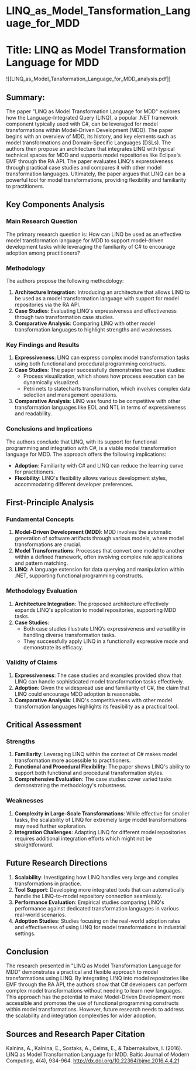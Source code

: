 # LINQ_as_Model_Tansformation_Language_for_MDD

# Title: LINQ as Model Transformation Language for MDD
![[LINQ_as_Model_Tansformation_Language_for_MDD_analysis.pdf]]

## Summary:
The paper "LINQ as Model Transformation Language for MDD" explores how the Language-Integrated Query (LINQ), a popular .NET framework component typically used with C#, can be leveraged for model transformations within Model-Driven Development (MDD). The paper begins with an overview of MDD, its history, and key elements such as model transformations and Domain-Specific Languages (DSLs). The authors then propose an architecture that integrates LINQ with typical technical spaces for MDD and supports model repositories like Eclipse's EMF through the RA API. The paper evaluates LINQ's expressiveness through practical case studies and compares it with other model transformation languages. Ultimately, the paper argues that LINQ can be a powerful tool for model transformations, providing flexibility and familiarity to practitioners.

## Key Components Analysis

### Main Research Question
The primary research question is: How can LINQ be used as an effective model transformation language for MDD to support model-driven development tasks while leveraging the familiarity of C# to encourage adoption among practitioners?

### Methodology
The authors propose the following methodology:
1. **Architecture Integration**: Introducing an architecture that allows LINQ to be used as a model transformation language with support for model repositories via the RA API.
2. **Case Studies**: Evaluating LINQ's expressiveness and effectiveness through two transformation case studies.
3. **Comparative Analysis**: Comparing LINQ with other model transformation languages to highlight strengths and weaknesses.

### Key Findings and Results
1. **Expressiveness**: LINQ can express complex model transformation tasks using both functional and procedural programming constructs.
2. **Case Studies**: The paper successfully demonstrates two case studies: 
   - Process visualization, which shows how process execution can be dynamically visualized.
   - Petri nets to statecharts transformation, which involves complex data selection and management operations.
3. **Comparative Analysis**: LINQ was found to be competitive with other transformation languages like EOL and NTL in terms of expressiveness and readability.

### Conclusions and Implications
The authors conclude that LINQ, with its support for functional programming and integration with C#, is a viable model transformation language for MDD. The approach offers the following implications:
- **Adoption**: Familiarity with C# and LINQ can reduce the learning curve for practitioners.
- **Flexibility**: LINQ's flexibility allows various development styles, accommodating different developer preferences.

## First-Principle Analysis

### Fundamental Concepts

1. **Model-Driven Development (MDD)**: MDD involves the automatic generation of software artifacts through various models, where model transformations are crucial.
2. **Model Transformations**: Processes that convert one model to another within a defined framework, often involving complex rule applications and pattern matching.
3. **LINQ**: A language extension for data querying and manipulation within .NET, supporting functional programming constructs.

### Methodology Evaluation
1. **Architecture Integration**: The proposed architecture effectively expands LINQ's application to model repositories, supporting MDD tasks.
2. **Case Studies**:
   - Both case studies illustrate LINQ’s expressiveness and versatility in handling diverse transformation tasks.
   - They successfully apply LINQ in a functionally expressive mode and demonstrate its efficacy.

### Validity of Claims
1. **Expressiveness**: The case studies and examples provided show that LINQ can handle sophisticated model transformation tasks effectively.
2. **Adoption**: Given the widespread use and familiarity of C#, the claim that LINQ could encourage MDD adoption is reasonable.
3. **Comparative Analysis**: LINQ's competitiveness with other model transformation languages highlights its feasibility as a practical tool.

## Critical Assessment

### Strengths
1. **Familiarity**: Leveraging LINQ within the context of C# makes model transformation more accessible to practitioners.
2. **Functional and Procedural Flexibility**: The paper shows LINQ's ability to support both functional and procedural transformation styles.
3. **Comprehensive Evaluation**: The case studies cover varied tasks demonstrating the methodology's robustness.

### Weaknesses
1. **Complexity in Large-Scale Transformations**: While effective for smaller tasks, the scalability of LINQ for extremely large model transformations may need further exploration.
2. **Integration Challenges**: Adapting LINQ for different model repositories requires additional integration efforts which might not be straightforward.

## Future Research Directions
1. **Scalability**: Investigating how LINQ handles very large and complex transformations in practice.
2. **Tool Support**: Developing more integrated tools that can automatically handle the LINQ-to-model repository connection seamlessly.
3. **Performance Evaluation**: Empirical studies comparing LINQ's performance against dedicated transformation languages in various real-world scenarios.
4. **Adoption Studies**: Studies focusing on the real-world adoption rates and effectiveness of using LINQ for model transformations in industrial settings.

## Conclusion
The research presented in "LINQ as Model Transformation Language for MDD" demonstrates a practical and flexible approach to model transformations using LINQ. By integrating LINQ into model repositories like EMF through the RA API, the authors show that C# developers can perform complex model transformations without needing to learn new languages. This approach has the potential to make Model-Driven Development more accessible and promotes the use of functional programming constructs within model transformations. However, future research needs to address the scalability and integration complexities for wider adoption.

## Sources and Research Paper Citation
Kalnins, A., Kalnina, E., Sostaks, A., Celms, E., & Tabernakulovs, I. (2016). LINQ as Model Transformation Language for MDD. Baltic Journal of Modern Computing, 4(4), 934-964. http://dx.doi.org/10.22364/bjmc.2016.4.4.21